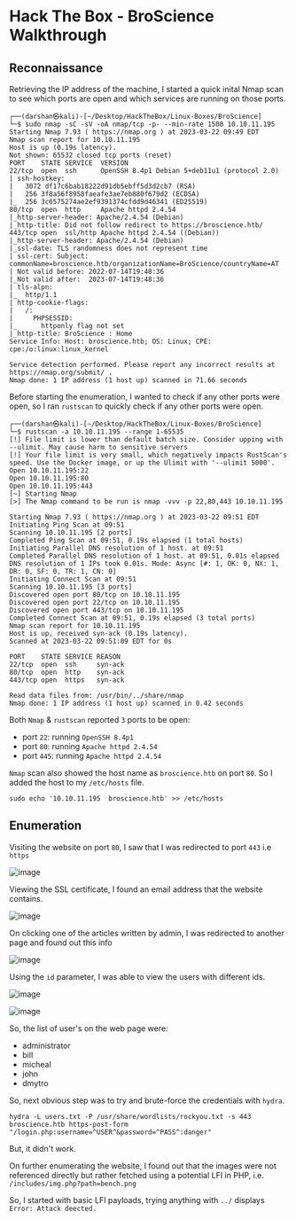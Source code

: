 # Hack The Box - BroScience Walkthrough

## Reconnaissance
Retrieving the IP address of the machine, I started a quick inital Nmap scan to see which ports are open and which services are running on those ports.

```
┌──(darshan㉿kali)-[~/Desktop/HackTheBox/Linux-Boxes/BroScience]
└─$ sudo nmap -sC -sV -oA nmap/tcp -p- --min-rate 1500 10.10.11.195
Starting Nmap 7.93 ( https://nmap.org ) at 2023-03-22 09:49 EDT
Nmap scan report for 10.10.11.195
Host is up (0.19s latency).
Not shown: 65532 closed tcp ports (reset)
PORT    STATE SERVICE  VERSION
22/tcp  open  ssh      OpenSSH 8.4p1 Debian 5+deb11u1 (protocol 2.0)
| ssh-hostkey: 
|   3072 df17c6bab18222d91db5ebff5d3d2cb7 (RSA)
|   256 3f8a56f8958faeafe3ae7eb880f679d2 (ECDSA)
|_  256 3c6575274ae2ef9391374cfdd9d46341 (ED25519)
80/tcp  open  http     Apache httpd 2.4.54
|_http-server-header: Apache/2.4.54 (Debian)
|_http-title: Did not follow redirect to https://broscience.htb/
443/tcp open  ssl/http Apache httpd 2.4.54 ((Debian))
|_http-server-header: Apache/2.4.54 (Debian)
|_ssl-date: TLS randomness does not represent time
| ssl-cert: Subject: commonName=broscience.htb/organizationName=BroScience/countryName=AT
| Not valid before: 2022-07-14T19:48:36
|_Not valid after:  2023-07-14T19:48:36
| tls-alpn: 
|_  http/1.1
| http-cookie-flags: 
|   /: 
|     PHPSESSID: 
|_      httponly flag not set
|_http-title: BroScience : Home
Service Info: Host: broscience.htb; OS: Linux; CPE: cpe:/o:linux:linux_kernel

Service detection performed. Please report any incorrect results at https://nmap.org/submit/ .
Nmap done: 1 IP address (1 host up) scanned in 71.66 seconds
```

Before starting the enumeration, I wanted to check if any other ports were open, so I ran `rustscan` to quickly check if any other ports were open.

```
┌──(darshan㉿kali)-[~/Desktop/HackTheBox/Linux-Boxes/BroScience]
└─$ rustscan -a 10.10.11.195 --range 1-65535
[!] File limit is lower than default batch size. Consider upping with --ulimit. May cause harm to sensitive servers
[!] Your file limit is very small, which negatively impacts RustScan's speed. Use the Docker image, or up the Ulimit with '--ulimit 5000'. 
Open 10.10.11.195:22
Open 10.10.11.195:80
Open 10.10.11.195:443
[~] Starting Nmap
[>] The Nmap command to be run is nmap -vvv -p 22,80,443 10.10.11.195

Starting Nmap 7.93 ( https://nmap.org ) at 2023-03-22 09:51 EDT
Initiating Ping Scan at 09:51
Scanning 10.10.11.195 [2 ports]
Completed Ping Scan at 09:51, 0.19s elapsed (1 total hosts)
Initiating Parallel DNS resolution of 1 host. at 09:51
Completed Parallel DNS resolution of 1 host. at 09:51, 0.01s elapsed
DNS resolution of 1 IPs took 0.01s. Mode: Async [#: 1, OK: 0, NX: 1, DR: 0, SF: 0, TR: 1, CN: 0]
Initiating Connect Scan at 09:51
Scanning 10.10.11.195 [3 ports]
Discovered open port 80/tcp on 10.10.11.195
Discovered open port 22/tcp on 10.10.11.195
Discovered open port 443/tcp on 10.10.11.195
Completed Connect Scan at 09:51, 0.19s elapsed (3 total ports)
Nmap scan report for 10.10.11.195
Host is up, received syn-ack (0.19s latency).
Scanned at 2023-03-22 09:51:09 EDT for 0s

PORT    STATE SERVICE REASON
22/tcp  open  ssh     syn-ack
80/tcp  open  http    syn-ack
443/tcp open  https   syn-ack

Read data files from: /usr/bin/../share/nmap
Nmap done: 1 IP address (1 host up) scanned in 0.42 seconds
```

Both `Nmap` & `rustscan` reported `3` ports to be open:
- port `22`: running `OpenSSH 8.4p1`
- port `80`: running `Apache httpd 2.4.54`
- port `445`: running `Apache httpd 2.4.54`

`Nmap` scan also showed the host name as `broscience.htb` on port `80`. So I added the host to my `/etc/hosts` file.

```
sudo echo '10.10.11.195  broscience.htb' >> /etc/hosts
```

## Enumeration
Visiting the website on port `80`, I saw that I was redirected to port `443` i.e `https` 

![image](https://user-images.githubusercontent.com/87711310/226926885-765b3836-3733-4dc5-80d1-f23d6127c02b.png)

Viewing the SSL certificate, I found an email address that the website contains.

![image](https://user-images.githubusercontent.com/87711310/226927356-ce3aeaa2-f626-48a0-a995-a95a820a0751.png)

On clicking one of the articles written by admin, I was redirected to another page and found out this info

![image](https://user-images.githubusercontent.com/87711310/226935305-38e4b9f2-84b2-42c6-917b-b28d8e2f5750.png)

Using the `id` parameter, I was able to view the users with different ids.

![image](https://user-images.githubusercontent.com/87711310/226935643-985b33bb-4f54-48cf-b597-20c560b7c70e.png)

![image](https://user-images.githubusercontent.com/87711310/226935735-e0d8875f-42f4-4cd4-a2bc-051494eb01c9.png)

So, the list of user's on the web page were: 
- administrator
- bill
- micheal
- john
- dmytro

So, next obvious step was to try and brute-force the credentials with `hydra`.

```
hydra -L users.txt -P /usr/share/wordlists/rockyou.txt -s 443 broscience.htb https-post-form "/login.php:username=^USER^&password=^PASS^:danger"
```

But, it didn't work.

On further enumerating the website, I found out that the images were not referenced directly but rather fetched using a potential LFI in PHP, i.e. `/includes/img.php?path=bench.png`

So, I started with basic LFI payloads, trying anything with `../` displays `Error: Attack deected.`




